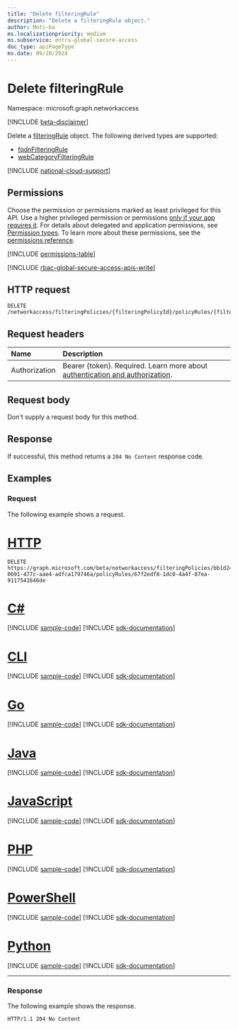 ```yaml
---
title: "Delete filteringRule"
description: "Delete a filteringRule object."
author: Moti-ba
ms.localizationpriority: medium
ms.subservice: entra-global-secure-access
doc_type: apiPageType
ms.date: 09/20/2024
---
```


# Delete filteringRule
Namespace: microsoft.graph.networkaccess

[!INCLUDE [beta-disclaimer](../../includes/beta-disclaimer.md)]

Delete a [filteringRule](../resources/networkaccess-filteringrule.md) object. The following derived types are supported:

- [fqdnFilteringRule](../resources/networkaccess-fqdnfilteringrule.md)
- [webCategoryFilteringRule](../resources/networkaccess-webcategoryfilteringrule.md)

[!INCLUDE [national-cloud-support](../../includes/global-only.md)]

## Permissions
Choose the permission or permissions marked as least privileged for this API. Use a higher privileged permission or permissions [only if your app requires it](/graph/permissions-overview#best-practices-for-using-microsoft-graph-permissions). For details about delegated and application permissions, see [Permission types](/graph/permissions-overview#permission-types). To learn more about these permissions, see the [permissions reference](/graph/permissions-reference).

<!-- { "blockType": "permissions", "name": "networkaccess_filteringrule_delete" } -->
[!INCLUDE [permissions-table](../includes/permissions/networkaccess-filteringrule-delete-permissions.md)]

[!INCLUDE [rbac-global-secure-access-apis-write](../includes/rbac-for-apis/rbac-global-secure-access-apis-write.md)]

## HTTP request

<!-- {
  "blockType": "ignored"
}
-->
``` http
DELETE /networkaccess/filteringPolicies/{filteringPolicyId}/policyRules/{filteringRuleId}
```

## Request headers
|Name|Description|
|:---|:---|
|Authorization|Bearer {token}. Required. Learn more about [authentication and authorization](/graph/auth/auth-concepts).|

## Request body
Don't supply a request body for this method.

## Response

If successful, this method returns a `204 No Content` response code.

## Examples

### Request
The following example shows a request.
# [HTTP](#tab/http)
<!-- {
  "blockType": "request",
  "name": "delete_filteringrule"
}
-->
``` http
DELETE https://graph.microsoft.com/beta/networkaccess/filteringPolicies/bb1d249e-0691-477c-aae4-adfca179746a/policyRules/67f2edf8-1dc0-4a4f-87ea-9117541646de
```

# [C#](#tab/csharp)
[!INCLUDE [sample-code](../includes/snippets/csharp/delete-filteringrule-csharp-snippets.md)]
[!INCLUDE [sdk-documentation](../includes/snippets/snippets-sdk-documentation-link.md)]

# [CLI](#tab/cli)
[!INCLUDE [sample-code](../includes/snippets/cli/delete-filteringrule-cli-snippets.md)]
[!INCLUDE [sdk-documentation](../includes/snippets/snippets-sdk-documentation-link.md)]

# [Go](#tab/go)
[!INCLUDE [sample-code](../includes/snippets/go/delete-filteringrule-go-snippets.md)]
[!INCLUDE [sdk-documentation](../includes/snippets/snippets-sdk-documentation-link.md)]

# [Java](#tab/java)
[!INCLUDE [sample-code](../includes/snippets/java/delete-filteringrule-java-snippets.md)]
[!INCLUDE [sdk-documentation](../includes/snippets/snippets-sdk-documentation-link.md)]

# [JavaScript](#tab/javascript)
[!INCLUDE [sample-code](../includes/snippets/javascript/delete-filteringrule-javascript-snippets.md)]
[!INCLUDE [sdk-documentation](../includes/snippets/snippets-sdk-documentation-link.md)]

# [PHP](#tab/php)
[!INCLUDE [sample-code](../includes/snippets/php/delete-filteringrule-php-snippets.md)]
[!INCLUDE [sdk-documentation](../includes/snippets/snippets-sdk-documentation-link.md)]

# [PowerShell](#tab/powershell)
[!INCLUDE [sample-code](../includes/snippets/powershell/delete-filteringrule-powershell-snippets.md)]
[!INCLUDE [sdk-documentation](../includes/snippets/snippets-sdk-documentation-link.md)]

# [Python](#tab/python)
[!INCLUDE [sample-code](../includes/snippets/python/delete-filteringrule-python-snippets.md)]
[!INCLUDE [sdk-documentation](../includes/snippets/snippets-sdk-documentation-link.md)]

---

### Response
The following example shows the response.
<!-- {
  "blockType": "response",
  "truncated": true
}
-->
``` http
HTTP/1.1 204 No Content
```

